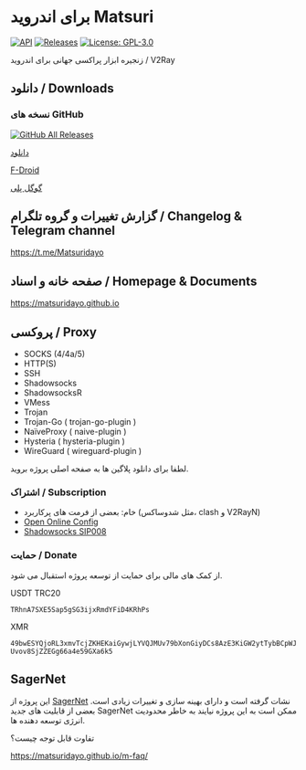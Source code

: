 # برای اندروید Matsuri

[![API](https://img.shields.io/badge/API-21%2B-brightgreen.svg?style=flat)](https://android-arsenal.com/api?level=21)
[![Releases](https://img.shields.io/github/v/release/MatsuriDayo/Matsuri)](https://github.com/MatsuriDayo/Matsuri/releases)
[![License: GPL-3.0](https://img.shields.io/badge/license-GPL--3.0-orange.svg)](https://www.gnu.org/licenses/gpl-3.0)

زنجیره ابزار پراکسی جهانی برای اندروید / V2Ray

## دانلود / Downloads

### نسخه های GitHub

[![GitHub All Releases](https://img.shields.io/github/downloads/Matsuridayo/Matsuri/total?label=downloads-total&logo=github&style=flat-square)](https://github.com/Matsuridayo/Matsuri/releases)

[دانلود](https://github.com/Matsuridayo/Matsuri/releases)

[F-Droid](https://f-droid.org/packages/moe.matsuri.lite)

[گوگل پلی](https://play.google.com/store/apps/details?id=moe.matsuri.lite)

## گزارش تغییرات و گروه تلگرام / Changelog & Telegram channel

https://t.me/Matsuridayo

## صفحه خانه و اسناد / Homepage & Documents

https://matsuridayo.github.io

## پروکسی / Proxy

* SOCKS (4/4a/5)
* HTTP(S)
* SSH
* Shadowsocks
* ShadowsocksR
* VMess
* Trojan
* Trojan-Go ( trojan-go-plugin )
* NaïveProxy ( naive-plugin )
* Hysteria ( hysteria-plugin )
* WireGuard ( wireguard-plugin )


لطفا برای دانلود پلاگین ها به صفحه اصلی پروژه بروید.

### اشتراک / Subscription

* خام: بعضی از فرمت های پرکاربرد (مثل شدوساکس، clash و V2RayN) 
* [Open Online Config](https://github.com/Shadowsocks-NET/OpenOnlineConfig)
* [Shadowsocks SIP008](https://shadowsocks.org/guide/sip008.html)

### حمایت / Donate

از کمک های مالی برای حمایت از توسعه پروژه استقبال می شود.

USDT TRC20

`TRhnA7SXE5Sap5gSG3ijxRmdYFiD4KRhPs`

XMR

`49bwESYQjoRL3xmvTcjZKHEKaiGywjLYVQJMUv79bXonGiyDCs8AzE3KiGW2ytTybBCpWJUvov8SjZZEGg66a4e59GXa6k5`

## SagerNet

این پروژه از [SagerNet]([url](https://github.com/SagerNet/SagerNet)) نشات گرفته است و دارای بهینه سازی و تغییرات زیادی است. بعضی از قابلیت های جدید SagerNet ممکن است به این پروژه نیایند به خاطر محدودیت انرژی توسعه دهنده ها. 

تفاوت قابل توجه چیست؟

https://matsuridayo.github.io/m-faq/
